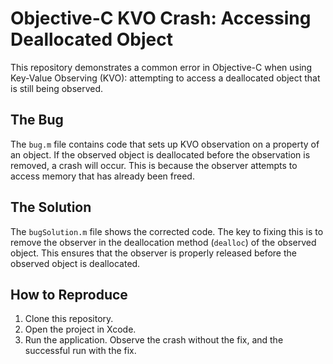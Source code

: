 # Objective-C KVO Crash: Accessing Deallocated Object

This repository demonstrates a common error in Objective-C when using Key-Value Observing (KVO): attempting to access a deallocated object that is still being observed.

## The Bug
The `bug.m` file contains code that sets up KVO observation on a property of an object.  If the observed object is deallocated before the observation is removed, a crash will occur.  This is because the observer attempts to access memory that has already been freed. 

## The Solution
The `bugSolution.m` file shows the corrected code.  The key to fixing this is to remove the observer in the deallocation method (`dealloc`) of the observed object.  This ensures that the observer is properly released before the observed object is deallocated.

## How to Reproduce
1. Clone this repository.
2. Open the project in Xcode.
3. Run the application. Observe the crash without the fix, and the successful run with the fix. 
